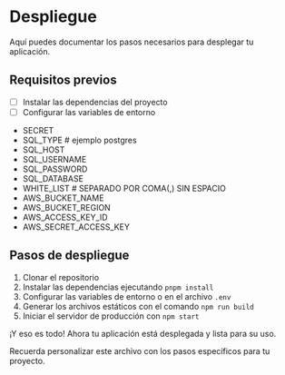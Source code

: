 # Despliegue

Aquí puedes documentar los pasos necesarios para desplegar tu aplicación.

## Requisitos previos

- [ ] Instalar las dependencias del proyecto
- [ ] Configurar las variables de entorno

- SECRET
- SQL_TYPE # ejemplo postgres
- SQL_HOST
- SQL_USERNAME
- SQL_PASSWORD
- SQL_DATABASE
- WHITE_LIST # SEPARADO POR COMA(,) SIN ESPACIO
- AWS_BUCKET_NAME
- AWS_BUCKET_REGION
- AWS_ACCESS_KEY_ID
- AWS_SECRET_ACCESS_KEY

## Pasos de despliegue

1. Clonar el repositorio
2. Instalar las dependencias ejecutando `pnpm install`
3. Configurar las variables de entorno o en el archivo `.env`
4. Generar los archivos estáticos con el comando `npm run build`
5. Iniciar el servidor de producción con `npm start`

¡Y eso es todo! Ahora tu aplicación está desplegada y lista para su uso.

Recuerda personalizar este archivo con los pasos específicos para tu proyecto.
